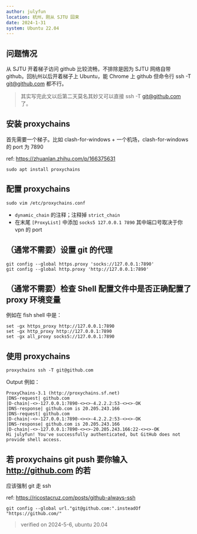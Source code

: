 ```yaml
---
author: julyfun
location: 杭州，刚从 SJTU 回来
date: 2024-1-31
system: Ubuntu 22.04
---
```


## 问题情况

从 SJTU 开着梯子访问 github 比较流畅，不排除是因为 SJTU 网络自带 github。回杭州以后开着梯子上 Ubuntu，能 Chrome 上 github 但命令行 ssh -T git@github.com 都不行。

> 其实写完此文以后第二天莫名其妙又可以直接 ssh -T git@github.com 了。

## 安装 proxychains

首先需要一个梯子。比如 clash-for-windows + 一个机场，clash-for-windows 的 port 为 7890

ref: https://zhuanlan.zhihu.com/p/166375631

```
sudo apt install proxychains
```

## 配置 proxychains

```
sudo vim /etc/proxychains.conf
```

- `dynamic_chain` 的注释；注释掉 `strict_chain`
- 在末尾 `[ProxyList]` 中添加 `socks5 127.0.0.1 7890` 其中端口号取决于你 vpn 的 port

## （通常不需要）设置 git 的代理

```
git config --global https.proxy 'socks://127.0.0.1:7890'
git config --global http.proxy 'http://127.0.0.1:7890'
```

## （通常不需要）检查 Shell 配置文件中是否正确配置了 proxy 环境变量

例如在 fish shell 中是：

```
set -gx https_proxy http://127.0.0.1:7890
set -gx http_proxy http://127.0.0.1:7890
set -gx all_proxy socks5://127.0.0.1:7890
```

## 使用 proxychains

```
proxychains ssh -T git@github.com
```

Output 例如：

```
ProxyChains-3.1 (http://proxychains.sf.net)
|DNS-request| github.com 
|D-chain|-<>-127.0.0.1:7890-<><>-4.2.2.2:53-<><>-OK
|DNS-response| github.com is 20.205.243.166
|DNS-request| github.com 
|D-chain|-<>-127.0.0.1:7890-<><>-4.2.2.2:53-<><>-OK
|DNS-response| github.com is 20.205.243.166
|D-chain|-<>-127.0.0.1:7890-<><>-20.205.243.166:22-<><>-OK
Hi julyfun! You've successfully authenticated, but GitHub does not provide shell access.
```

## 若 proxychains git push 要你输入 http://github.com 的若 

应该强制 git 走 ssh

ref: https://ricostacruz.com/posts/github-always-ssh

```
git config --global url."git@github.com:".insteadOf "https://github.com/"
```

> verified on 2024-5-6, ubuntu 20.04

